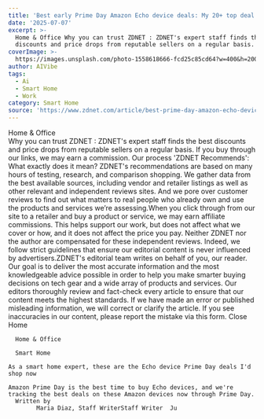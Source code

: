 ```yaml
---
title: 'Best early Prime Day Amazon Echo device deals: My 20+ top deal picks available'
date: '2025-07-07'
excerpt: >-
  Home & Office Why you can trust ZDNET : ZDNET's expert staff finds the best
  discounts and price drops from reputable sellers on a regular basis. If yo...
coverImage: >-
  https://images.unsplash.com/photo-1558618666-fcd25c85cd64?w=400&h=200&fit=crop&auto=format
author: AIVibe
tags:
  - Ai
  - Smart Home
  - Work
category: Smart Home
source: 'https://www.zdnet.com/article/best-prime-day-amazon-echo-device-deals-2025/'
---
```

Home & Office     
    Why you can trust ZDNET
  : ZDNET's expert staff finds the best discounts and price drops from reputable sellers on a regular basis. If you buy through our links, we may earn a commission. Our process    'ZDNET Recommends': What exactly does it mean? ZDNET's recommendations are based on many hours of testing, research, and comparison shopping. We gather data from the best available sources, including vendor and retailer listings as well as other relevant and independent reviews sites. And we pore over customer reviews to find out what matters to real people who already own and use the products and services we’re assessing.When you click through from our site to a retailer and buy a product or service, we may earn affiliate commissions. This helps support our work, but does not affect what we cover or how, and it does not affect the price you pay. Neither ZDNET nor the author are compensated for these independent reviews.  Indeed, we follow strict guidelines that ensure our editorial content is never influenced by advertisers.ZDNET's editorial team writes on behalf of you, our reader. Our goal is to deliver the most accurate information and the most knowledgeable advice possible in order to help you make smarter buying decisions on tech gear and a wide array of products and services. Our editors  thoroughly review and fact-check every article to ensure that our content meets the highest standards. If we have made an error or published misleading information, we will correct or clarify the article. If you see inaccuracies in our content, please report the mistake via this form. Close   
      Home
    
      Home & Office
    
      Smart Home
       
    As a smart home expert, these are the Echo device Prime Day deals I'd shop now
     
    Amazon Prime Day is the best time to buy Echo devices, and we're tracking the best deals on these Amazon devices now through Prime Day.
      Written by 
            Maria Diaz, Staff WriterStaff Writer  Ju
